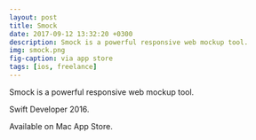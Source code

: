 ```yaml
---
layout: post
title: Smock
date: 2017-09-12 13:32:20 +0300
description: Smock is a powerful responsive web mockup tool.
img: smock.png
fig-caption: via app store
tags: [ios, freelance]
---
```


Smock is a powerful responsive web mockup tool.

Swift Developer 2016.

Available on Mac App Store.